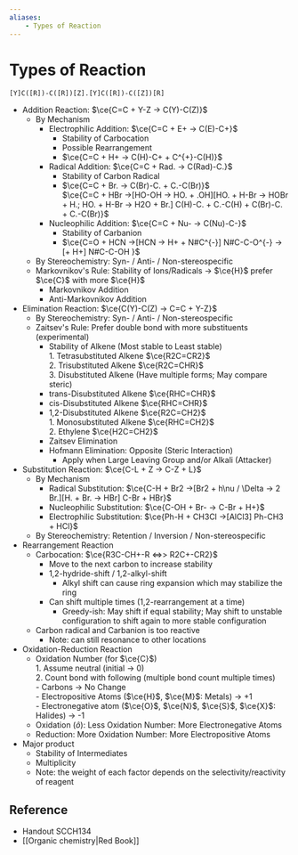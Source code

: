 ```yaml
---
aliases:
    - Types of Reaction
---
```


# Types of Reaction

```smiles
[Y]C([R])-C([R])[Z].[Y]C([R])-C([Z])[R]
```

- Addition Reaction: $\ce{C=C + Y-Z -> C(Y)-C(Z)}$
    - By Mechanism
        - Electrophilic Addition: $\ce{C=C + E+ -> C(E)-C+}$
            - Stability of Carbocation
            - Possible Rearrangement
            - $\ce{C=C + H+ -> C(H)-C+ + C^{+}-C(H)}$
        - Radical Addition: $\ce{C=C + Rad. -> C(Rad)-C.}$
            - Stability of Carbon Radical
            - $\ce{C=C + Br. -> C(Br)-C. + C.-C(Br)}$  
                        $\ce{C=C + HBr ->[HO-OH -> HO. + .OH][HO. + H-Br -> HOBr + H.; HO. + H-Br -> H2O + Br.] C(H)-C. + C.-C(H) + C(Br)-C. + C.-C(Br)}$
        - Nucleophilic Addition: $\ce{C=C + Nu- -> C(Nu)-C-}$
            - Stability of Carbanion
            - $\ce{C=O + HCN ->[HCN -> H+ + N#C^{-}] N#C-C-O^{-} ->[+ H+] N#C-C-OH }$
    - By Stereochemistry: Syn- / Anti- / Non-stereospecific
    - Markovnikov's Rule: Stability of Ions/Radicals → $\ce{H}$ prefer $\ce{C}$ with more $\ce{H}$
        - Markovnikov Addition
        - Anti-Markovnikov Addition
- Elimination Reaction: $\ce{C(Y)-C(Z) -> C=C + Y-Z}$
    - By Stereochemistry: Syn- / Anti- / Non-stereospecific
    - Zaitsev's Rule: Prefer double bond with more substituents (experimental)
        - Stability of Alkene (Most stable to Least stable)  
                        1. Tetrasubstituted Alkene $\ce{R2C=CR2}$  
                        2. Trisubstituted Alkene $\ce{R2C=CHR}$  
                        3. Disubstituted Alkene (Have multiple forms; May compare steric)
        - trans-Disubstituted Alkene $\ce{RHC=CHR}$
        - cis-Disubstituted Alkene $\ce{RHC=CHR}$
        - 1,2-Disubstituted Alkene $\ce{R2C=CH2}$  
                        1. Monosubstituted Alkene $\ce{RHC=CH2}$  
                        2. Ethylene $\ce{H2C=CH2}$
        - Zaitsev Elimination
        - Hofmann Elimination: Opposite (Steric Interaction)
            - Apply when Large Leaving Group and/or Alkali (Attacker)
- Substitution Reaction: $\ce{C-L + Z -> C-Z + L}$
    - By Mechanism
        - Radical Substitution: $\ce{C-H + Br2 ->[Br2 + h\nu / \Delta -> 2 Br.][H. + Br. -> HBr] C-Br + HBr}$
        - Nucleophilic Substitution: $\ce{C-OH + Br- -> C-Br + H+}$
        - Electrophilic Substitution: $\ce{Ph-H + CH3Cl ->[AlCl3] Ph-CH3 + HCl}$
    - By Stereochemistry: Retention / Inversion / Non-stereospecific
- Rearrangement Reaction
    - Carbocation: $\ce{R3C-CH+-R <=>> R2C+-CR2}$
        - Move to the next carbon to increase stability
        - 1,2-hydride-shift / 1,2-alkyl-shift
            - Alkyl shift can cause ring expansion which may stabilize the ring
        - Can shift multiple times (1,2-rearrangement at a time)
            - Greedy-ish: May shift if equal stability; May shift to unstable configuration to shift again to more stable configuration
    - Carbon radical and Carbanion is too reactive
        - Note: can still resonance to other locations
- Oxidation-Reduction Reaction
    - Oxidation Number (for $\ce{C}$)  
                1. Assume neutral (initial → 0)  
                2. Count bond with following (multiple bond count multiple times)  
                        - Carbons → No Change  
                        - Electropositive Atoms ($\ce{H}$, $\ce{M}$: Metals) → +1  
                        - Electronegative atom ($\ce{O}$, $\ce{N}$, $\ce{S}$, $\ce{X}$: Halides) → -1
    - Oxidation ($\hat{o}$): Less Oxidation Number: More Electronegative Atoms
    - Reduction: More Oxidation Number: More Electropositive Atoms
- Major product
    - Stability of Intermediates
    - Multiplicity
    - Note: the weight of each factor depends on the selectivity/reactivity of reagent

## Reference

- Handout SCCH134
- [[Organic chemistry|Red Book]]
